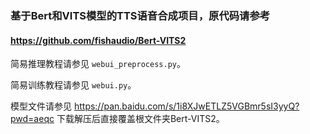 ### 基于Bert和VITS模型的TTS语音合成项目，原代码请参考
#### https://github.com/fishaudio/Bert-VITS2


简易推理教程请参见 `webui_preprocess.py`。

简易训练教程请参见 `webui.py`。

模型文件请参见
https://pan.baidu.com/s/1i8XJwETLZ5VGBmr5sI3yyQ?pwd=aeqc
下载解压后直接覆盖根文件夹Bert-VITS2。

